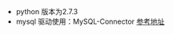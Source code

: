 
- python 版本为2.7.3
- mysql 驱动使用：MySQL-Connector  [参考地址](http://docs.sqlalchemy.org/en/latest/dialects/mysql.html#module-sqlalchemy.dialects.mysql.pymysql)
  

